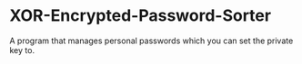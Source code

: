 # XOR-Encrypted-Password-Sorter
A program that manages personal passwords which you can set the private key to.
